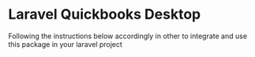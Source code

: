 # Laravel  Quickbooks Desktop 


Following the instructions below accordingly in other  to integrate and use this package in your laravel project 



